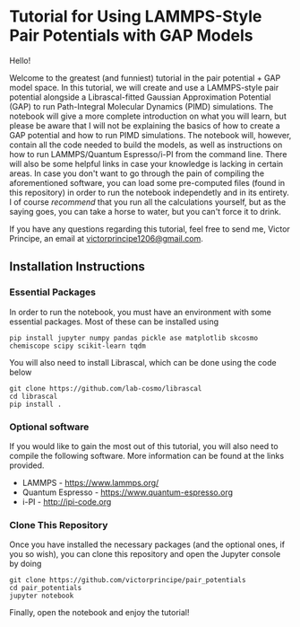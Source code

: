 # Tutorial for Using LAMMPS-Style Pair Potentials with GAP Models
Hello!

Welcome to the greatest (and funniest) tutorial in the pair potential + GAP model space. In this tutorial, we will create and use a LAMMPS-style pair potential alongside a Librascal-fitted Gaussian Approximation Potential (GAP) to run Path-Integral Molecular Dynamics (PIMD) simulations. The notebook will give a more complete introduction on what you will learn, but please be aware that I will not be explaining the basics of how to create a GAP potential and how to run PIMD simulations. The notebook will, however, contain all the code needed to build the models, as well as instructions on how to run LAMMPS/Quantum Espresso/i-PI from the command line. There will also be some helpful links in case your knowledge is lacking in certain areas. In case you don't want to go through the pain of compiling the aforementioned software, you can load some pre-computed files (found in this repository) in order to run the notebook independetly and in its entirety. I of course *recommend* that you run all the calculations yourself, but as the saying goes, you can take a horse to water, but you can't force it to drink.

If you have any questions regarding this tutorial, feel free to send me, Victor Principe, an email at victorprincipe1206@gmail.com.

## Installation Instructions

### Essential Packages
In order to run the notebook, you must have an environment with some essential packages. Most of these can be installed using

`pip install jupyter numpy pandas pickle ase matplotlib skcosmo chemiscope scipy scikit-learn tqdm`

You will also need to install Librascal, which can be done using the code below

```
git clone https://github.com/lab-cosmo/librascal
cd librascal
pip install .
```
### Optional software

If you would like to gain the most out of this tutorial, you will also need to compile the following software. More information can be found at the links provided.

- LAMMPS - https://www.lammps.org/
- Quantum Espresso - https://www.quantum-espresso.org
- i-PI - http://ipi-code.org

### Clone This Repository

Once you have installed the necessary packages (and the optional ones, if you so wish), you can clone this repository and open the Jupyter console by doing

```
git clone https://github.com/victorprincipe/pair_potentials
cd pair_potentials
jupyter notebook
```

Finally, open the notebook and enjoy the tutorial! 

